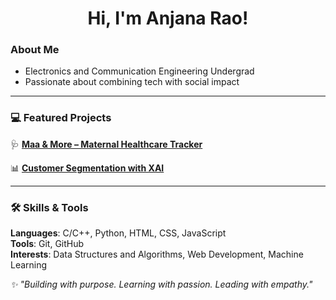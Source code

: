 <h1 align="center">Hi, I'm Anjana Rao!</h1>

### About Me

- Electronics and Communication Engineering Undergrad
- Passionate about combining tech with social impact

---

### 💻 Featured Projects

🩺 **[Maa & More – Maternal Healthcare Tracker](https://github.com/anjanaarao/maa-and-more-website)**   

📊 **[Customer Segmentation with XAI](https://github.com/anjanaarao/Customer-Segmentation)**   

---

### 🛠 Skills & Tools

**Languages**: C/C++, Python, HTML, CSS, JavaScript  
**Tools**: Git, GitHub  
**Interests**: Data Structures and Algorithms, Web Development, Machine Learning

_✨ "Building with purpose. Learning with passion. Leading with empathy."_  

